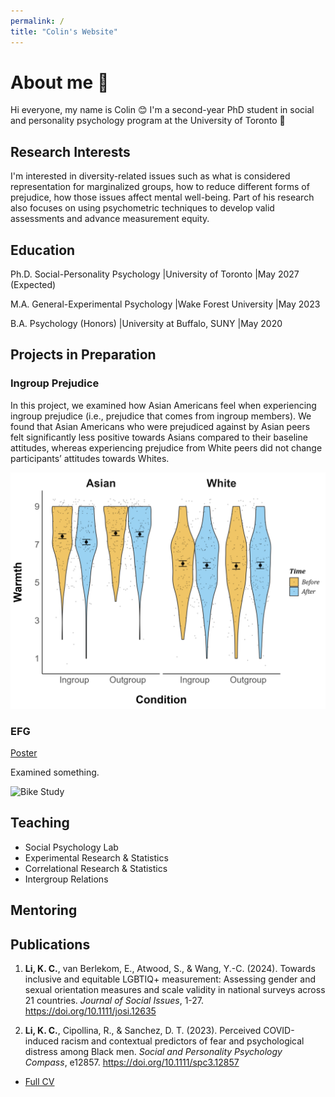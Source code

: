 ```yaml
---
permalink: /
title: "Colin's Website"
---
```


# About me 👋 
Hi everyone, my name is Colin 😊 I'm a second-year PhD student in social and personality psychology program at the University of Toronto 🍁

## Research Interests
I'm interested in diversity-related issues such as what is considered representation for marginalized groups, how to reduce different forms of prejudice, how those issues affect mental well-being. Part of his research also focuses on using psychometric techniques to develop valid assessments and advance measurement equity. 

## Education
Ph.D. Social-Personality Psychology |University of Toronto |May 2027 (Expected)

M.A. General-Experimental Psychology |Wake Forest University |May 2023			        		

B.A. Psychology (Honors) |University at Buffalo, SUNY |May 2020


## Projects in Preparation
### Ingroup Prejudice

In this project, we examined how Asian Americans feel when experiencing ingroup prejudice (i.e., prejudice that comes from ingroup members). We found that Asian Americans who were prejudiced against by Asian peers felt significantly less positive towards Asians compared to their baseline attitudes, whereas experiencing prejudice from White peers did not change participants’ attitudes towards Whites. 

![Ingroup](/assets/img/ingroup.png)

### EFG
[Poster](https://www.mdpi.com)

Examined something.

![Bike Study](/assets/img/bike_study.jpeg)

## Teaching
- Social Psychology Lab
- Experimental Research & Statistics
- Correlational Research & Statistics
- Intergroup Relations

## Mentoring



## Publications
1.	**Li, K. C.**, van Berlekom, E., Atwood, S., & Wang, Y.-C. (2024). Towards inclusive and equitable LGBTIQ+ measurement: Assessing gender and sexual orientation measures and scale validity in national surveys across 21 countries. *Journal of Social Issues*, 1-27. https://doi.org/10.1111/josi.12635 

2.	**Li, K. C.**, Cipollina, R., & Sanchez, D. T. (2023). Perceived COVID-induced racism and contextual predictors of fear and psychological distress among Black men. *Social and Personality Psychology Compass*, e12857. https://doi.org/10.1111/spc3.12857

- [Full CV](https://docs.google.com)